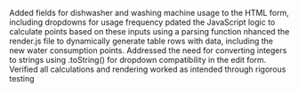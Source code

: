 Added fields for dishwasher and washing machine usage to the HTML form, including dropdowns for usage frequency
pdated the JavaScript logic to calculate points based on these inputs using a parsing function
nhanced the render.js file to dynamically generate table rows with data, including the new water consumption points.
Addressed the need for converting integers to strings using .toString() for dropdown compatibility in the edit form.
Verified all calculations and rendering worked as intended through rigorous testing